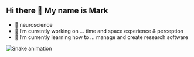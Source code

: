 ## Hi there 👋 My name is Mark

- 🧠 neuroscience
- 🔭 I’m currently working on ... time and space experience & perception
- 🌱 I’m currently learning how to ... manage and create research software

![Snake animation](https://github.com/YOUR_USERNAME/markwuensche/blob/output/github-contribution-grid-snake.svg)


<!--
**markwuensche/markwuensche** is a ✨ _special_ ✨ repository because its `README.md` (this file) appears on your GitHub profile.

Here are some ideas to get you started:

- 🔭 I’m currently working on ...
- 🌱 I’m currently learning ...
- 👯 I’m looking to collaborate on ...
- 🤔 I’m looking for help with ...
- 💬 Ask me about ...
- 📫 How to reach me: ...
- 😄 Pronouns: ...
- ⚡ Fun fact: ...
![Snake animation](https://github.com/YOUR_USERNAME/YOUR_USERNAME/blob/output/github-contribution-grid-snake.svg)
-->
